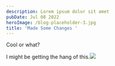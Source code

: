 ```yaml
---
description: Lorem ipsum dolor sit amet
pubDate: Jul 08 2022
heroImage: /blog-placeholder-3.jpg
title: 'Made Some Changes '
---
```


Cool or what?

I might be getting the hang of this.![](/blog-placeholder-about.jpg)
